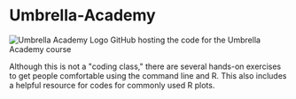 # Umbrella-Academy
![Umbrella Academy Logo](https://github.com/user-attachments/assets/1004db95-2f50-42dc-ad2d-614481d5e93b)
GitHub hosting the code for the Umbrella Academy course

Although this is not a "coding class," there are several hands-on exercises to get people comfortable using the command line and R. This also includes a helpful resource for codes for commonly used R plots.
